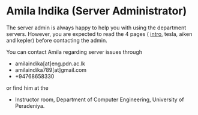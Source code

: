 # Amila Indika (Server Administrator)

The server admin is always happy to help you with using the department servers. However, you are expected to read the 4 pages ( [intro](https://cepdnaclk.github.io/sites/servers/), tesla, aiken and kepler) before contacting the admin.


You can contact Amila regarding server issues through

* amilaindika[at]eng.pdn.ac.lk
* amilaindika789[at]gmail.com
* +94768658330

or find him at the 

* Instructor room, Department of Computer Engineering, University of Peradeniya.